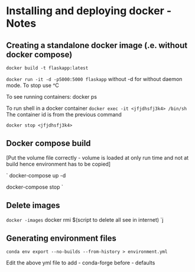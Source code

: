 # Installing and deploying docker - Notes

## Creating a standalone docker image (.e. without docker compose)

`
docker build -t flaskapp:latest
`

`
docker run -it -d -p5000:5000 flaskapp
`
without -d for without daemon mode. To stop use ^C

To see running containers: docker ps

To run shell in a docker container
`
docker exec -it <jfjdhsfj3k4> /bin/sh 
`
The container id is from the previous command

`
docker stop <jfjdhsfj3k4>
`

## Docker compose build
[Put the volume file correctly - volume is loaded at only run time and not at build hence environment has to be copied]

`
docker-compose up -d

docker-compose stop
`

## Delete images
`
docker -images
        `
docker rmi $(script to delete all see in internet)
`j


## Generating environment files
`
conda env export --no-builds --from-history > environment.yml
`

Edit the above yml file to add - conda-forge before - defaults

